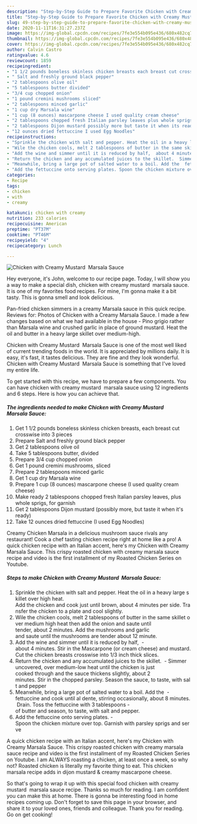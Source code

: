 ```yaml
---
description: "Step-by-Step Guide to Prepare Favorite Chicken with Creamy Mustard  Marsala Sauce"
title: "Step-by-Step Guide to Prepare Favorite Chicken with Creamy Mustard  Marsala Sauce"
slug: 49-step-by-step-guide-to-prepare-favorite-chicken-with-creamy-mustard-marsala-sauce
date: 2020-11-11T16:31:27.237Z
image: https://img-global.cpcdn.com/recipes/7fe3e554b095e436/680x482cq70/chicken-with-creamy-mustard-marsala-sauce-recipe-main-photo.jpg
thumbnail: https://img-global.cpcdn.com/recipes/7fe3e554b095e436/680x482cq70/chicken-with-creamy-mustard-marsala-sauce-recipe-main-photo.jpg
cover: https://img-global.cpcdn.com/recipes/7fe3e554b095e436/680x482cq70/chicken-with-creamy-mustard-marsala-sauce-recipe-main-photo.jpg
author: Calvin Castro
ratingvalue: 4.6
reviewcount: 1859
recipeingredient:
- "1 1/2 pounds boneless skinless chicken breasts each breast cut crosswise into 3 pieces"
- " Salt and freshly ground black pepper"
- "2 tablespoons olive oil"
- "5 tablespoons butter divided"
- "3/4 cup chopped onion"
- "1 pound cremini mushrooms sliced"
- "2 tablespoons minced garlic"
- "1 cup dry Marsala wine"
- "1 cup (8 ounces) mascarpone cheese I used quality cream cheese"
- "2 tablespoons chopped fresh Italian parsley leaves plus whole sprigs for garnish"
- "2 tablespoons Dijon mustard possibly more but taste it when its ready"
- "12 ounces dried fettuccine I used Egg Noodles"
recipeinstructions:
- "Sprinkle the chicken with salt and pepper. Heat the oil in a heavy large skillet over high heat. Add the chicken and cook just until brown, about 4 minutes per side. Transfer the chicken to a plate and cool slightly."
- "Wile the chicken cools, melt 2 tablespoons of butter in the same skillet over medium­ high heat then add the onion and saute until tender, about 2 minutes. Add the mushrooms and garlic and saute until the mushrooms are tender about 12 minute."
- "Add the wine and simmer until it is reduced by half,  about 4 minutes. Stir in the Mascarpone (or cream cheese) and mustard. Cut the chicken breasts crosswise into 1/3­ inch ­thick slices."
- "Return the chicken and any accumulated juices to the skillet.  Simmer uncovered, over medium-low heat until the chicken is just cooked through and the sauce thickens slightly, about 2 minutes. Stir in the chopped parsley. Season the sauce, to taste, with salt and pepper"
- "Meanwhile, bring a large pot of salted water to a boil. Add the  fettuccine and cook until al dente, stirring occasionally, about 8 minutes.  Drain. Toss the fettuccine with 3 tablespoons of butter and season, to taste, with salt and pepper."
- "Add the fettuccine onto serving plates. Spoon the chicken mixture over top. Garnish with parsley sprigs and serve"
categories:
- Recipe
tags:
- chicken
- with
- creamy

katakunci: chicken with creamy 
nutrition: 233 calories
recipecuisine: American
preptime: "PT37M"
cooktime: "PT46M"
recipeyield: "4"
recipecategory: Lunch

---
```



![Chicken with Creamy Mustard  Marsala Sauce](https://img-global.cpcdn.com/recipes/7fe3e554b095e436/680x482cq70/chicken-with-creamy-mustard-marsala-sauce-recipe-main-photo.jpg)

Hey everyone, it's John, welcome to our recipe page. Today, I will show you a way to make a special dish, chicken with creamy mustard  marsala sauce. It is one of my favorites food recipes. For mine, I'm gonna make it a bit tasty. This is gonna smell and look delicious.

Pan-fried chicken simmers in a creamy Marsala sauce in this quick recipe. Reviews for: Photos of Chicken with a Creamy Marsala Sauce. I made a few changes based on what we had available in the house - Pino grigio rather than Marsala wine and crushed garlic in place of ground mustard. Heat the oil and butter in a heavy large skillet over medium-high.

Chicken with Creamy Mustard  Marsala Sauce is one of the most well liked of current trending foods in the world. It is appreciated by millions daily. It is easy, it's fast, it tastes delicious. They are fine and they look wonderful. Chicken with Creamy Mustard  Marsala Sauce is something that I've loved my entire life.


To get started with this recipe, we have to prepare a few components. You can have chicken with creamy mustard  marsala sauce using 12 ingredients and 6 steps. Here is how you can achieve that.

<!--inarticleads1-->

##### The ingredients needed to make Chicken with Creamy Mustard  Marsala Sauce:

1. Get 1 1/2 pounds boneless skinless chicken breasts, each breast cut crosswise into 3 pieces
1. Prepare  Salt and freshly ground black pepper
1. Get 2 tablespoons olive oil
1. Take 5 tablespoons butter, divided
1. Prepare 3/4 cup chopped onion
1. Get 1 pound cremini mushrooms, sliced
1. Prepare 2 tablespoons minced garlic
1. Get 1 cup dry Marsala wine
1. Prepare 1 cup (8 ounces) mascarpone cheese (I used quality cream cheese)
1. Make ready 2 tablespoons chopped fresh Italian parsley leaves, plus whole sprigs, for garnish
1. Get 2 tablespoons Dijon mustard (possibly more, but taste it when it&#39;s ready)
1. Take 12 ounces dried fettuccine (I used Egg Noodles)


Creamy Chicken Marsala in a delicious mushroom sauce rivals any restaurant! Cook a chef tasting chicken recipe right at home like a pro! A quick chicken recipe with an Italian accent, here&#39;s my Chicken with Creamy Marsala Sauce. This crispy roasted chicken with creamy marsala sauce recipe and video is the first installment of my Roasted Chicken Series on Youtube. 

<!--inarticleads2-->

##### Steps to make Chicken with Creamy Mustard  Marsala Sauce:

1. Sprinkle the chicken with salt and pepper. Heat the oil in a heavy large skillet over high heat. Add the chicken and cook just until brown, about 4 minutes per side. Transfer the chicken to a plate and cool slightly.
1. Wile the chicken cools, melt 2 tablespoons of butter in the same skillet over medium­ high heat then add the onion and saute until tender, about 2 minutes. Add the mushrooms and garlic and saute until the mushrooms are tender about 12 minute.
1. Add the wine and simmer until it is reduced by half,  - about 4 minutes. Stir in the Mascarpone (or cream cheese) and mustard. Cut the chicken breasts crosswise into 1/3­ inch ­thick slices.
1. Return the chicken and any accumulated juices to the skillet.  - Simmer uncovered, over medium-low heat until the chicken is just cooked through and the sauce thickens slightly, about 2 minutes. Stir in the chopped parsley. Season the sauce, to taste, with salt and pepper
1. Meanwhile, bring a large pot of salted water to a boil. Add the  - fettuccine and cook until al dente, stirring occasionally, about 8 minutes.  Drain. Toss the fettuccine with 3 tablespoons - of butter and season, to taste, with salt and pepper.
1. Add the fettuccine onto serving plates. - Spoon the chicken mixture over top. Garnish with parsley sprigs and serve


A quick chicken recipe with an Italian accent, here&#39;s my Chicken with Creamy Marsala Sauce. This crispy roasted chicken with creamy marsala sauce recipe and video is the first installment of my Roasted Chicken Series on Youtube. I am ALWAYS roasting a chicken, at least once a week, so why not? Roasted chicken is literally my favorite thing to eat. This chicken marsala recipe adds in dijon mustard &amp; creamy mascarpone cheese. 

So that's going to wrap it up with this special food chicken with creamy mustard  marsala sauce recipe. Thanks so much for reading. I am confident you can make this at home. There is gonna be interesting food in home recipes coming up. Don't forget to save this page in your browser, and share it to your loved ones, friends and colleague. Thank you for reading. Go on get cooking!
